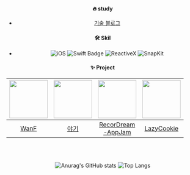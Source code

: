 <div align="center">

#### :fire: study
- [기술 블로그](https://88yhtserof.tistory.com)

#### 🛠️ Skil
- ![iOS](https://img.shields.io/badge/iOS-000000?style=flat-square&logo=Apple&logoColor=white)
![Swift Badge](https://img.shields.io/badge/Swift-FA7343?style=flat-square&logo=Swift&logoColor=white)
![ReactiveX](https://img.shields.io/badge/RxSwift-B7178C?style=flat-square&logo=ReactiveX&logoColor=white)
![SnapKit](https://img.shields.io/badge/SnapKit-52B0E7?style=flat-square&logo=suckless&logoColor=white)

#### :sparkles: Project
| <img width="100" height="100" src="https://github.com/WanF-Project/WanF-Project-iOS/assets/65601189/8daa61d5-9b72-4b1e-a054-16f22656d725"> | <img width="100" height="100" src="https://github.com/88yhtserof/YaGi/assets/65601189/ce3aab9a-9784-4bc7-8b7b-2945fcf61690"> | <img width="100" height="100" src="https://github.com/88yhtserof/88yhtserof/assets/65601189/f040901d-91e7-4e96-b852-bdc86b5ecee3"> | <img width="100" height="100" src="https://github.com/88yhtserof/LazyCookie/assets/65601189/beb3e874-4693-437c-ac4c-f6a6978db8cb"> |
|:---------:|:---------:|:---------:| :---------:|
| [WanF](https://github.com/WanF-Project/WanF-Project-iOS) | [야기](https://github.com/88yhtserof/YaGi) |[RecorDream<br>-AppJam](https://github.com/88yhtserof/YaGi) | [LazyCookie](https://github.com/88yhtserof/LazyCookie) |


<br>

\
![Anurag's GitHub stats](https://github-readme-stats.vercel.app/api?username=88yhtserof&show_icons=true&title_color=6A5ACD&text_color=483D8B&icon_color=FFD700)
![Top Langs](https://github-readme-stats.vercel.app/api/top-langs/?username=88yhtserof&layout=compact&title_color=6A5ACD)

</div>
